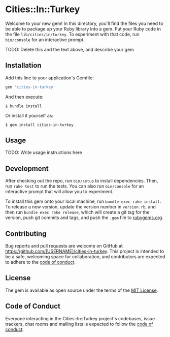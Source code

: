# Cities::In::Turkey

Welcome to your new gem! In this directory, you'll find the files you need to be able to package up your Ruby library into a gem. Put your Ruby code in the file `lib/cities/in/turkey`. To experiment with that code, run `bin/console` for an interactive prompt.

TODO: Delete this and the text above, and describe your gem

## Installation

Add this line to your application's Gemfile:

```ruby
gem 'cities-in-turkey'
```

And then execute:

    $ bundle install

Or install it yourself as:

    $ gem install cities-in-turkey

## Usage

TODO: Write usage instructions here

## Development

After checking out the repo, run `bin/setup` to install dependencies. Then, run `rake test` to run the tests. You can also run `bin/console` for an interactive prompt that will allow you to experiment.

To install this gem onto your local machine, run `bundle exec rake install`. To release a new version, update the version number in `version.rb`, and then run `bundle exec rake release`, which will create a git tag for the version, push git commits and tags, and push the `.gem` file to [rubygems.org](https://rubygems.org).

## Contributing

Bug reports and pull requests are welcome on GitHub at https://github.com/[USERNAME]/cities-in-turkey. This project is intended to be a safe, welcoming space for collaboration, and contributors are expected to adhere to the [code of conduct](https://github.com/[USERNAME]/cities-in-turkey/blob/master/CODE_OF_CONDUCT.md).


## License

The gem is available as open source under the terms of the [MIT License](https://opensource.org/licenses/MIT).

## Code of Conduct

Everyone interacting in the Cities::In::Turkey project's codebases, issue trackers, chat rooms and mailing lists is expected to follow the [code of conduct](https://github.com/[USERNAME]/cities-in-turkey/blob/master/CODE_OF_CONDUCT.md).
